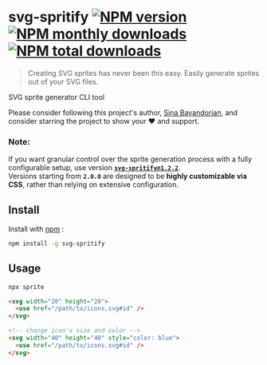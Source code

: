# svg-spritify [![NPM version](https://img.shields.io/npm/v/svg-spritify.svg?style=flat)](https://www.npmjs.com/package/svg-spritify) [![NPM monthly downloads](https://img.shields.io/npm/dm/svg-spritify.svg?style=flat)](https://npmjs.org/package/svg-spritify) [![NPM total downloads](https://img.shields.io/npm/dt/svg-spritify.svg?style=flat)](https://npmjs.org/package/svg-spritify) 

> Creating SVG sprites has never been this easy. Easily generate sprites out of your SVG files.

SVG sprite generator CLI tool

Please consider following this project's author, [Sina Bayandorian](https://github.com/sina-byn), and consider starring the project to show your :heart: and support.

### Note:

If you want granular control over the sprite generation process with a fully configurable setup, use version [**`svg-spritify@1.2.2`**](https://www.npmjs.com/package/svg-spritify/v/1.2.2).  
Versions starting from **`2.0.0`** are designed to be **highly customizable via CSS**, rather than relying on extensive configuration.

## Install

Install with [npm](https://www.npmjs.com/package/svg-spritify) :

```sh
npm install -g svg-spritify
```

## Usage

```sh
npx sprite
```

```html
<svg width="20" height="20">
  <use href="/path/to/icons.svg#id" />
</svg>

<!-- change icon's size and color -->
<svg width="40" height="40" style="color: blue">
  <use href="/path/to/icons.svg#id" />
</svg>
```